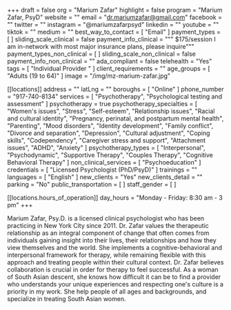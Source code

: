 +++
draft = false
org = "Marium Zafar"
highlight = false
program = "Marium Zafar, PsyD"
website = ""
email = "dr.mariumzafar@gmail.com"
facebook = ""
twitter = ""
instagram = "@mariumzafarpsyd"
linkedin = ""
youtube = ""
tiktok = ""
medium = ""
best_way_to_contact = [ "Email" ]
payment_types = [ ]
sliding_scale_clinical = false
payment_info_clinical = """
$175/session
I am in-network with most major insurance plans, please inquire"""
payment_types_non_clinical = [ ]
sliding_scale_non_clinical = false
payment_info_non_clinical = ""
ada_compliant = false
telehealth = "Yes"
tags = [ "Individual Provider " ]
client_requirements = ""
age_groups = [ "Adults (19 to 64)" ]
image = "/img/mz-marium-zafar.jpg"

[[locations]]
address = ""
latLng = ""
boroughs = [ "Online" ]
phone_number = "917-740-8134"
services = [ "Psychotherapy", "Psychological testing and assessment" ]
psychotherapy = true
psychotherapy_specialties = [
  "Women's issues",
  "Stress",
  "Self-esteem",
  "Relationship issues",
  "Racial and cultural identity",
  "Pregnancy, perinatal, and postpartum mental health",
  "Parenting",
  "Mood disorders",
  "Identity development",
  "Family conflict",
  "Divorce and separation",
  "Depression",
  "Cultural adjustment",
  "Coping skills",
  "Codependency",
  "Caregiver stress and support",
  "Attachment issues",
  "ADHD",
  "Anxiety"
]
psychotherapy_types = [
  "Interpersonal",
  "Psychodynamic",
  "Supportive Therapy",
  "Couples Therapy",
  "Cognitive Behavioral Therapy"
]
non_clinical_services = [ "Psychoeducation" ]
credentials = [ "Licensed Psychologist (PhD/PsyD)" ]
trainings = ""
languages = [ "English" ]
new_clients = "Yes"
new_clients_detail = ""
parking = "No"
public_transportation = [ ]
staff_gender = [ ]

  [[locations.hours_of_operation]]
  day_hours = "Monday - Friday: 8:30 am - 3 pm"
+++

Marium Zafar, Psy.D. is a licensed clinical psychologist who has been practicing in New York City since 2011. Dr. Zafar values the therapeutic relationship as an integral component of change that often comes from individuals gaining insight into their lives, their relationships and how they view themselves and the world. She implements a cognitive-behavioral and interpersonal framework for therapy, while remaining flexible with this approach and treating people within their cultural context. Dr. Zafar believes collaboration is crucial in order for therapy to feel successful. As a woman of South Asian descent, she knows how difficult it can be to find a provider who understands your unique experiences and respecting one's culture is a priority in my work. She help people of all ages and backgrounds, and specialize in treating South Asian women.
